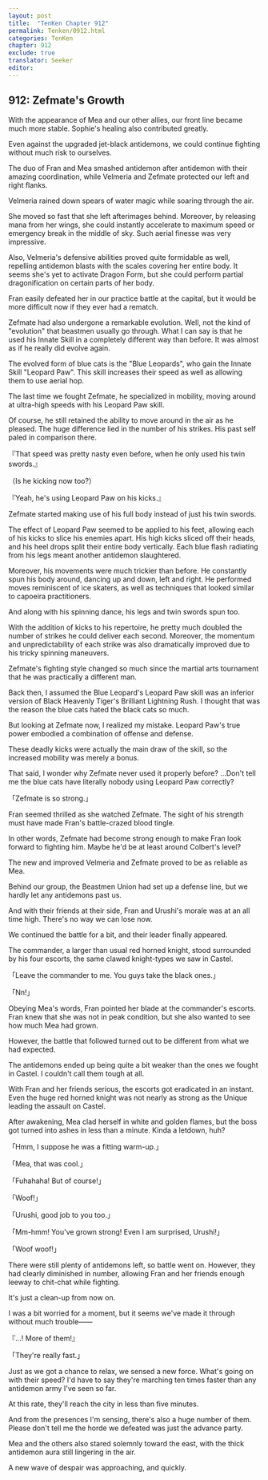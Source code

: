 ```yaml
---
layout: post
title:  "TenKen Chapter 912"
permalink: Tenken/0912.html
categories: TenKen
chapter: 912
exclude: true
translator: Seeker
editor: 
---
```

<h2>912: Zefmate's Growth</h2>

With the appearance of Mea and our other allies, our front line became much more stable. Sophie's healing also contributed greatly.

Even against the upgraded jet-black antidemons, we could continue fighting without much risk to ourselves.

The duo of Fran and Mea smashed antidemon after antidemon with their amazing coordination, while Velmeria and Zefmate protected our left and right flanks.

Velmeria rained down spears of water magic while soaring through the air.

She moved so fast that she left afterimages behind. Moreover, by releasing mana from her wings, she could instantly accelerate to maximum speed or emergency break in the middle of sky. Such aerial finesse was very impressive.

Also, Velmeria's defensive abilities proved quite formidable as well, repelling antidemon blasts with the scales covering her entire body. It seems she's yet to activate Dragon Form, but she could perform partial dragonification on certain parts of her body.

Fran easily defeated her in our practice battle at the capital, but it would be more difficult now if they ever had a rematch.

Zefmate had also undergone a remarkable evolution. Well, not the kind of "evolution" that beastmen usually go through. What I can say is that he used his Innate Skill in a completely different way than before. It was almost as if he really did evolve again.

The evolved form of blue cats is the "Blue Leopards", who gain the Innate Skill "Leopard Paw". This skill increases their speed as well as allowing them to use aerial hop.

The last time we fought Zefmate, he specialized in mobility, moving around at ultra-high speeds with his Leopard Paw skill.

Of course, he still retained the ability to move around in the air as he pleased. The huge difference lied in the number of his strikes. His past self paled in comparison there.

『That speed was pretty nasty even before, when he only used his twin swords.』

（Is he kicking now too?）

『Yeah, he's using Leopard Paw on his kicks.』

Zefmate started making use of his full body instead of just his twin swords.

The effect of Leopard Paw seemed to be applied to his feet, allowing each of his kicks to slice his enemies apart. His high kicks sliced off their heads, and his heel drops split their entire body vertically. Each blue flash radiating from his legs meant another antidemon slaughtered.

Moreover, his movements were much trickier than before. He constantly spun his body around, dancing up and down, left and right. He performed moves reminiscent of ice skaters, as well as techniques that looked similar to capoeira practitioners.

And along with his spinning dance, his legs and twin swords spun too.

With the addition of kicks to his repertoire, he pretty much doubled the number of strikes he could deliver each second. Moreover, the momentum and unpredictability of each strike was also dramatically improved due to his tricky spinning maneuvers.

Zefmate's fighting style changed so much since the martial arts tournament that he was practically a different man.

Back then, I assumed the Blue Leopard's Leopard Paw skill was an inferior version of Black Heavenly Tiger's Brilliant Lightning Rush. I thought that was the reason the blue cats hated the black cats so much.

But looking at Zefmate now, I realized my mistake. Leopard Paw's true power embodied a combination of offense and defense.

These deadly kicks were actually the main draw of the skill, so the increased mobility was merely a bonus.

That said, I wonder why Zefmate never used it properly before? ...Don't tell me the blue cats have literally nobody using Leopard Paw correctly?

「Zefmate is so strong.」

Fran seemed thrilled as she watched Zefmate. The sight of his strength must have made Fran's battle-crazed blood tingle.

In other words, Zefmate had become strong enough to make Fran look forward to fighting him. Maybe he'd be at least around Colbert's level?

The new and improved Velmeria and Zefmate proved to be as reliable as Mea.

Behind our group, the Beastmen Union had set up a defense line, but we hardly let any antidemons past us.

And with their friends at their side, Fran and Urushi's morale was at an all time high. There's no way we can lose now.

We continued the battle for a bit, and their leader finally appeared.

The commander, a larger than usual red horned knight, stood surrounded by his four escorts, the same clawed knight-types we saw in Castel.

「Leave the commander to me. You guys take the black ones.」

「Nn!」

Obeying Mea's words, Fran pointed her blade at the commander's escorts. Fran knew that she was not in peak condition, but she also wanted to see how much Mea had grown.

However, the battle that followed turned out to be different from what we had expected.

The antidemons ended up being quite a bit weaker than the ones we fought in Castel. I couldn't call them tough at all.

With Fran and her friends serious, the escorts got eradicated in an instant. Even the huge red horned knight was not nearly as strong as the Unique leading the assault on Castel.

After awakening, Mea clad herself in white and golden flames, but the boss got turned into ashes in less than a minute. Kinda a letdown, huh?

「Hmm, I suppose he was a fitting warm-up.」

「Mea, that was cool.」

「Fuhahaha! But of course!」

「Woof!」

「Urushi, good job to you too.」

「Mm-hmm! You've grown strong! Even I am surprised, Urushi!」

「Woof woof!」

There were still plenty of antidemons left, so battle went on. However, they had clearly diminished in number, allowing Fran and her friends enough leeway to chit-chat while fighting.

It's just a clean-up from now on.

I was a bit worried for a moment, but it seems we've made it through without much trouble――

『...! More of them!』

「They're really fast.」

Just as we got a chance to relax, we sensed a new force. What's going on with their speed? I'd have to say they're marching ten times faster than any antidemon army I've seen so far.

At this rate, they'll reach the city in less than five minutes.

And from the presences I'm sensing, there's also a huge number of them. Please don't tell me the horde we defeated was just the advance party.

Mea and the others also stared solemnly toward the east, with the thick antidemon aura still lingering in the air.

A new wave of despair was approaching, and quickly.



